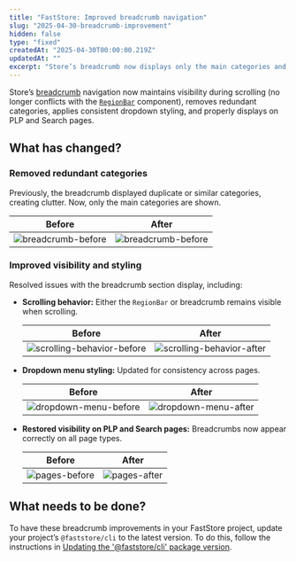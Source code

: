```yaml
---
title: "FastStore: Improved breadcrumb navigation"
slug: "2025-04-30-breadcrumb-improvement"
hidden: false
type: "fixed"
createdAt: "2025-04-30T00:00:00.219Z"
updatedAt: ""
excerpt: "Store’s breadcrumb now displays only the main categories and has consistent styling on all pages."
---
```


Store’s [breadcrumb](https://developers.vtex.com/docs/guides/faststore/molecules-breadcrumb) navigation now maintains visibility during scrolling (no longer conflicts with the [`RegionBar`](https://developers.vtex.com/docs/guides/faststore/molecules-region-bar) component), removes redundant categories, applies consistent dropdown styling, and properly displays on PLP and Search pages.

## What has changed?

### Removed redundant categories

Previously, the breadcrumb displayed duplicate or similar categories, creating clutter. Now, only the main categories are shown.

| **Before** | **After** |
| ---------- | --------- |
| ![breadcrumb-before](https://vtexhelp.vtexassets.com/assets/docs/src/breadcrumb-before___e791d461cb57e09677e1604e0d77bb16.png) | ![breadcrumb-before](https://vtexhelp.vtexassets.com/assets/docs/src/breadcrumb-after___976fccfc280cda9cb3dd962e9e707b7c.png) |

### Improved visibility and styling

Resolved issues with the breadcrumb section display, including:

- **Scrolling behavior:** Either the `RegionBar` or breadcrumb remains visible when scrolling.

    | **Before** | **After** |
    | ---------- | --------- |
    | ![scrolling-behavior-before](https://vtexhelp.vtexassets.com/assets/docs/src/scrolling-behavior-before___f5ac656bb56e19bd9f7737c75d43302e.png) | ![scrolling-behavior-after](https://vtexhelp.vtexassets.com/assets/docs/src/scrolling-behavior-after___8b840a4d795738ee2d93716514e2d291.png) |

- **Dropdown menu styling:** Updated for consistency across pages.

    | **Before** | **After** |
    | ---------- | --------- |
    | ![dropdown-menu-before](https://vtexhelp.vtexassets.com/assets/docs/src/dropdown-menu-before___f885a2989e42f8882900305330ac4293.png) | ![dropdown-menu-after](https://vtexhelp.vtexassets.com/assets/docs/src/dropdown-menu-after___6cb408f330e4cec509b6f5490cf16f3f.png) |

- **Restored visibility on PLP and Search pages:** Breadcrumbs now appear correctly on all page types.

    | **Before** | **After** |
    | ---------- | --------- |
    | ![pages-before](https://vtexhelp.vtexassets.com/assets/docs/src/pages-before___86d8c3545de88349f492b2fb14409d5d.png) | ![pages-after](https://vtexhelp.vtexassets.com/assets/docs/src/pages-after___30f9becdaea4ae58d41338606f854e78.png) |

## What needs to be done?

To have these breadcrumb improvements in your FastStore project, update your project’s `@faststore/cli` to the latest version. To do this, follow the instructions in [Updating the '@faststore/cli' package version](https://developers.vtex.com/docs/guides/faststore/project-structure-updating-the-cli-package-version).

